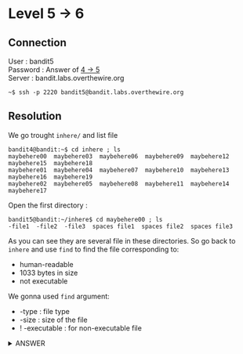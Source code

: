 # Level 5 → 6

## Connection

User : bandit5 <br />
Password : Answer of [4 → 5](4-5.md) <br />
Server : bandit.labs.overthewire.org

```console
~$ ssh -p 2220 bandit5@bandit.labs.overthewire.org
```

## Resolution

We go trought `inhere/` and list file

```console
bandit4@bandit:~$ cd inhere ; ls
maybehere00  maybehere03  maybehere06  maybehere09  maybehere12  maybehere15  maybehere18
maybehere01  maybehere04  maybehere07  maybehere10  maybehere13  maybehere16  maybehere19
maybehere02  maybehere05  maybehere08  maybehere11  maybehere14  maybehere17
```

Open the first directory :

```console
bandit5@bandit:~/inhere$ cd maybehere00 ; ls
-file1  -file2  -file3  spaces file1  spaces file2  spaces file3
```

As you can see they are several file in these directories.
So go back to `inhere` and use `find` to find the file corresponding to:

* human-readable
* 1033 bytes in size
* not executable

We gonna used `find` argument:

* -type : file type
* -size : size of the file
* ! -executable : for non-executable file

<details><summary>ANSWER</summary>
<p>

Find command :

```console
bandit5@bandit:~/inhere$ find . -type f -size 1033c -name "[[:print:]]*" ! -executable
./maybehere07/.file2
```

Password for next level :

```console
bandit5@bandit:~/inhere$ cat maybehere07/.file2
DXjZPULLxYr17uwoI01bNLQbtFemEgo7
```

</p>
</details>